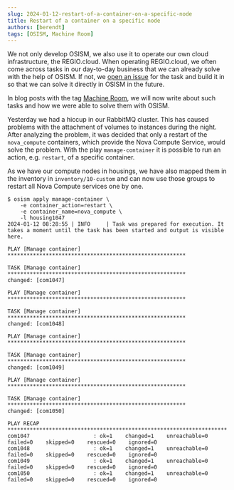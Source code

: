 ```yaml
---
slug: 2024-01-12-restart-of-a-container-on-a-specific-node
title: Restart of a container on a specific node
authors: [berendt]
tags: [OSISM, Machine Room]
---
```

We not only develop OSISM, we also use it to operate our own cloud
infrastructure, the REGIO.cloud. When operating REGIO.cloud, we often
come across tasks in our day-to-day business that we can already solve
with the help of OSISM. If not, we [open an issue](https://github.com/osism/issues/issues)
for the task and build it in so that we can solve it directly in OSISM in the future.

In blog posts with the tag [Machine Room](https://osism.tech/blog/tags/machine-room),
we will now write about such tasks and how we were able to solve them with OSISM.

Yesterday we had a hiccup in our RabbitMQ cluster. This has caused problems
with the attachment of volumes to instances during the night. After analyzing the
problem, it was decided that only a restart of the `nova_compute` containers,
which provide the Nova Compute Service, would solve the problem. With the play
`manage-container` it is possible to run an action, e.g. `restart`, of a specific
container.

As we have our compute nodes in housings, we have also mapped them in the inventory
in `inventory/10-custom` and can now use those groups to restart all Nova Compute
services one by one.

```
$ osism apply manage-container \
    -e container_action=restart \
    -e container_name=nova_compute \
    -l housing1047
2024-01-12 08:28:55 | INFO     | Task was prepared for execution. It takes a moment until the task has been started and output is visible here.

PLAY [Manage container] ********************************************************

TASK [Manage container] ********************************************************
changed: [com1047]

PLAY [Manage container] ********************************************************

TASK [Manage container] ********************************************************
changed: [com1048]

PLAY [Manage container] ********************************************************

TASK [Manage container] ********************************************************
changed: [com1049]

PLAY [Manage container] ********************************************************

TASK [Manage container] ********************************************************
changed: [com1050]

PLAY RECAP *********************************************************************
com1047                    : ok=1    changed=1    unreachable=0    failed=0    skipped=0    rescued=0    ignored=0
com1048                    : ok=1    changed=1    unreachable=0    failed=0    skipped=0    rescued=0    ignored=0
com1049                    : ok=1    changed=1    unreachable=0    failed=0    skipped=0    rescued=0    ignored=0
com1050                    : ok=1    changed=1    unreachable=0    failed=0    skipped=0    rescued=0    ignored=0
```
